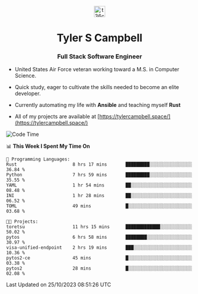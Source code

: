 <p align="center">
<a href="https://www.linkedin.com/in/t36campbell" target="blank"><img align="center" src="https://ik.imagekit.io/t36campbell/Portfolio/linkedin.png.original_m8bbGgPh6.png" alt="t36campbell" height="30" width="30" /></a>
</p>
<h1 align="center">Tyler S Campbell</h1>
<h3 align="center">Full Stack Software Engineer</h3>

* United States Air Force veteran working toward a M.S. in Computer Science.

* Quick study, eager to cultivate the skills needed to become an elite developer.

* Currently automating my life with **Ansible** and teaching myself **Rust**

* All of my projects are available at [https://tylercampbell.space/](https://tylercampbell.space/)

<!--START_SECTION:waka-->
![Code Time](http://img.shields.io/badge/Code%20Time-2%2C919%20hrs%2010%20mins-blue)

📊 **This Week I Spent My Time On** 

```text
💬 Programming Languages: 
Rust                     8 hrs 17 mins       █████████░░░░░░░░░░░░░░░░   36.84 % 
Python                   7 hrs 59 mins       █████████░░░░░░░░░░░░░░░░   35.55 % 
YAML                     1 hr 54 mins        ██░░░░░░░░░░░░░░░░░░░░░░░   08.48 % 
INI                      1 hr 28 mins        ██░░░░░░░░░░░░░░░░░░░░░░░   06.52 % 
TOML                     49 mins             █░░░░░░░░░░░░░░░░░░░░░░░░   03.68 % 

🐱‍💻 Projects: 
toretsu                  11 hrs 15 mins      █████████████░░░░░░░░░░░░   50.02 % 
pytos                    6 hrs 58 mins       ████████░░░░░░░░░░░░░░░░░   30.97 % 
visa-unified-endpoint    2 hrs 19 mins       ███░░░░░░░░░░░░░░░░░░░░░░   10.36 % 
pytos2-ce                45 mins             █░░░░░░░░░░░░░░░░░░░░░░░░   03.38 % 
pytos2                   28 mins             █░░░░░░░░░░░░░░░░░░░░░░░░   02.08 % 
```


 Last Updated on 25/10/2023 08:51:26 UTC
<!--END_SECTION:waka-->
